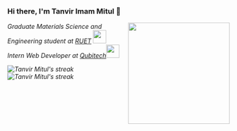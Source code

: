 ### Hi there, I'm Tanvir Imam Mitul 👋
<img align='right' src="https://media.giphy.com/media/lq4OYg1yffhDdrnL39/giphy.gif" width="230">
<p><em>Graduate Materials Science and Engineering student at <a href="https://www.ruet.ac.bd/">RUET</a> <img src="https://media.giphy.com/media/fYSnHlufseco8Fh93Z/giphy.gif" width="30">
 </br> Intern Web Developer at <a href="https://qubitechbd.com/"> Qubitech</a><img src="https://media.giphy.com/media/WUlplcMpOCEmTGBtBW/giphy.gif" width="30"> 
 </br></p>
<img align = "center" src="https://github-readme-stats.vercel.app/api?username=tanvirim&show_icons=true&theme=radical" alt="Tanvir Mitul's streak" />

<img align="center" src="https://github-readme-streak-stats.herokuapp.com/?user=tanvirim&theme=radical" alt="Tanvir Mitul's streak" />
